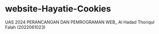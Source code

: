 # website-Hayatie-Cookies
UAS 2024 PERANCANGAN DAN PEMROGRAMAN WEB_ Al Hadad Thoriqul Falah (2022061023)
